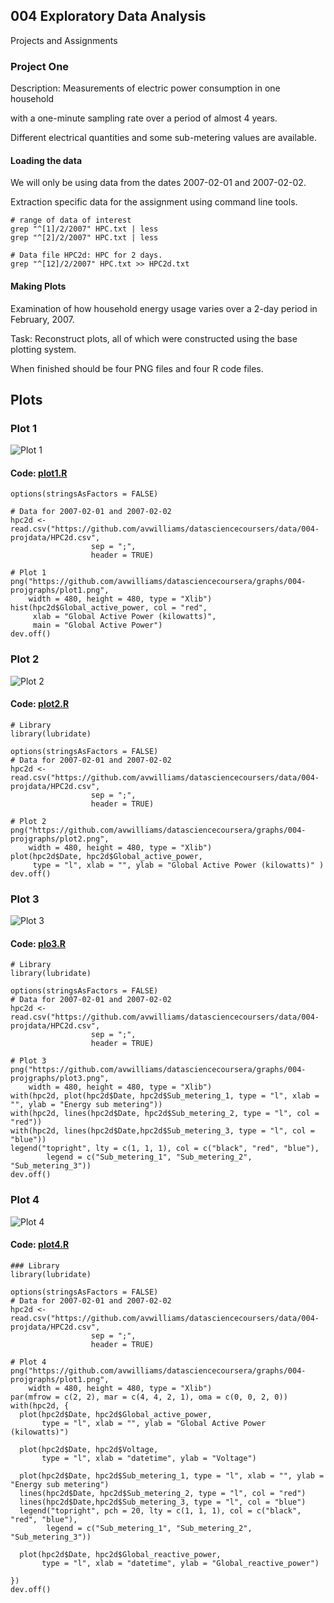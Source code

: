 ## 004 Exploratory Data Analysis
Projects and Assignments

### Project One
Description: Measurements of electric power consumption in one household

with a one-minute sampling rate over a period of almost 4 years.

Different electrical quantities and some sub-metering values are available.

#### Loading the data
We will only be using data from the dates 2007-02-01 and 2007-02-02.

Extraction specific data for the assignment using command line tools.
```
# range of data of interest
grep "^[1]/2/2007" HPC.txt | less
grep "^[2]/2/2007" HPC.txt | less

# Data file HPC2d: HPC for 2 days.
grep "^[12]/2/2007" HPC.txt >> HPC2d.txt
```

#### Making Plots
Examination of how household energy usage varies over a 2-day period in February, 2007.

Task: Reconstruct plots, all of which were constructed using the
base plotting system.

When finished should be four PNG files and four R code files.

## Plots
### Plot 1

![Plot 1](https://github.com/avwilliams/datasciencecoursera/blob/master/graphs/004-projgraphs/plot1.png)

#### Code: [plot1.R](https://github.com/avwilliams/datasciencecoursera/blob/master/004_exploratoryDataAnalysis/004_proj_01/plot1.R)
```
options(stringsAsFactors = FALSE)

# Data for 2007-02-01 and 2007-02-02
hpc2d <- read.csv("https://github.com/avwilliams/datasciencecoursers/data/004-projdata/HPC2d.csv",
                  sep = ";",
                  header = TRUE)

# Plot 1
png("https://github.com/avwilliams/datasciencecoursera/graphs/004-projgraphs/plot1.png",
    width = 480, height = 480, type = "Xlib")
hist(hpc2d$Global_active_power, col = "red",
     xlab = "Global Active Power (kilowatts)",
     main = "Global Active Power")
dev.off()
```

### Plot 2
![Plot 2](https://github.com/avwilliams/datasciencecoursera/blob/master/graphs/004-projgraphs/plot2.png)

#### Code: [plot2.R](https://github.com/avwilliams/datasciencecoursera/blob/master/004_exploratoryDataAnalysis/004_proj_01/plot2.R)
```
# Library
library(lubridate)

options(stringsAsFactors = FALSE)
# Data for 2007-02-01 and 2007-02-02
hpc2d <- read.csv("https://github.com/avwilliams/datasciencecoursers/data/004-projdata/HPC2d.csv",
                  sep = ";",
                  header = TRUE)

# Plot 2
png("https://github.com/avwilliams/datasciencecoursera/graphs/004-projgraphs/plot2.png",
    width = 480, height = 480, type = "Xlib")
plot(hpc2d$Date, hpc2d$Global_active_power,
     type = "l", xlab = "", ylab = "Global Active Power (kilowatts)" )
dev.off()
```

### Plot 3
![Plot 3](https://github.com/avwilliams/datasciencecoursera/blob/master/graphs/004-projgraphs/plot3.png)

#### Code: [plo3.R](https://github.com/avwilliams/datasciencecoursera/blob/master/004_exploratoryDataAnalysis/004_proj_01/plot3.R)
```
# Library
library(lubridate)

options(stringsAsFactors = FALSE)
# Data for 2007-02-01 and 2007-02-02
hpc2d <- read.csv("https://github.com/avwilliams/datasciencecoursers/data/004-projdata/HPC2d.csv",
                  sep = ";",
                  header = TRUE)

# Plot 3
png("https://github.com/avwilliams/datasciencecoursera/graphs/004-projgraphs/plot3.png",
    width = 480, height = 480, type = "Xlib")
with(hpc2d, plot(hpc2d$Date, hpc2d$Sub_metering_1, type = "l", xlab = "", ylab = "Energy sub metering"))
with(hpc2d, lines(hpc2d$Date, hpc2d$Sub_metering_2, type = "l", col = "red"))
with(hpc2d, lines(hpc2d$Date,hpc2d$Sub_metering_3, type = "l", col = "blue"))
legend("topright", lty = c(1, 1, 1), col = c("black", "red", "blue"),
        legend = c("Sub_metering_1", "Sub_metering_2", "Sub_metering_3"))
dev.off()

```

### Plot 4
![Plot 4](https://github.com/avwilliams/datasciencecoursera/blob/master/graphs/004-projgraphs/plot4.png)

#### Code: [plot4.R](https://github.com/avwilliams/datasciencecoursera/blob/master/004_exploratoryDataAnalysis/004_proj_01/plot4.R)
```
### Library
library(lubridate)

options(stringsAsFactors = FALSE)
# Data for 2007-02-01 and 2007-02-02
hpc2d <- read.csv("https://github.com/avwilliams/datasciencecoursers/data/004-projdata/HPC2d.csv",
                  sep = ";",
                  header = TRUE)

# Plot 4
png("https://github.com/avwilliams/datasciencecoursera/graphs/004-projgraphs/plot1.png",
    width = 480, height = 480, type = "Xlib")
par(mfrow = c(2, 2), mar = c(4, 4, 2, 1), oma = c(0, 0, 2, 0))
with(hpc2d, {
  plot(hpc2d$Date, hpc2d$Global_active_power,
       type = "l", xlab = "", ylab = "Global Active Power (kilowatts)")

  plot(hpc2d$Date, hpc2d$Voltage,
       type = "l", xlab = "datetime", ylab = "Voltage")

  plot(hpc2d$Date, hpc2d$Sub_metering_1, type = "l", xlab = "", ylab = "Energy sub metering")
  lines(hpc2d$Date, hpc2d$Sub_metering_2, type = "l", col = "red")
  lines(hpc2d$Date,hpc2d$Sub_metering_3, type = "l", col = "blue")
  legend("topright", pch = 20, lty = c(1, 1, 1), col = c("black", "red", "blue"),
        legend = c("Sub_metering_1", "Sub_metering_2", "Sub_metering_3"))

  plot(hpc2d$Date, hpc2d$Global_reactive_power,
       type = "l", xlab = "datetime", ylab = "Global_reactive_power")

})
dev.off()
```
